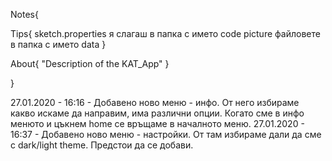 Notes{

  Tips{
    sketch.properties я слагаш в папка с името code
    picture файловете в папка с името data
  }
  
  About{
    "Description of the KAT_App"
  }
  
}

27.01.2020 - 16:16 - Добавено ново меню - инфо. От него избираме какво искаме да направим, има различни опции. Когато сме в инфо менюто и цъкнем home се връщаме в началното меню.
27.01.2020 - 16:37 - Добавено ново меню - настройки. От там избираме дали да сме с dark/light theme. Предстои да се добави.
